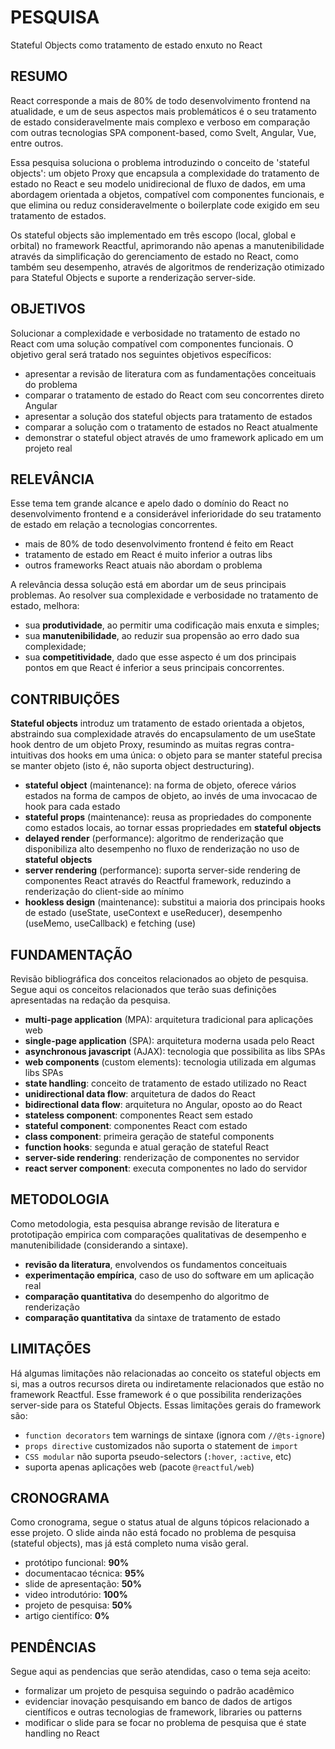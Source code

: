 <style>
@import url(./index.css);
@import url(../overview.css);
@import url(../readme/overview.css);
</style>

# **PESQUISA**

<p subtitle>Stateful Objects como tratamento de estado enxuto no React</p>

## RESUMO

React corresponde a mais de 80% de todo desenvolvimento frontend na atualidade, e um de seus aspectos mais problemáticos é o seu tratamento de estado consideravelmente mais complexo e verboso em comparação com outras tecnologias SPA component-based, como Svelt, Angular, Vue, entre outros.

Essa pesquisa soluciona o problema introduzindo o conceito de 'stateful objects': um objeto Proxy que encapsula a complexidade do tratamento de estado no React e seu modelo unidirecional de fluxo de dados, em uma abordagem orientada a objetos, compatível com componentes funcionais, e que elimina ou reduz consideravelmente o boilerplate code exigido em seu tratamento de estados.

Os stateful objects são implementado em três escopo (local, global e orbital) no framework Reactful, aprimorando não apenas a manutenibilidade através da simplificação do gerenciamento de estado no React, como também seu desempenho, através de algoritmos de renderização otimizado para Stateful Objects e suporte a renderização server-side.

## OBJETIVOS

Solucionar a complexidade e verbosidade no tratamento de estado no React com uma solução compatível com componentes funcionais. O objetivo geral será tratado nos seguintes objetivos específicos:

- apresentar a revisão de literatura com as fundamentações conceituais do problema
- comparar o tratamento de estado do React com seu concorrentes direto Angular
- apresentar a solução dos stateful objects para tratamento de estados
- comparar a solução com o tratamento de estados no React atualmente
- demonstrar o stateful object através de umo framework aplicado em um projeto real

## RELEVÂNCIA

Esse tema tem grande alcance e apelo dado o domínio do React no desenvolvimento frontend e a considerável inferioridade do seu tratamento de estado em relação a tecnologias concorrentes.

- mais de 80% de todo desenvolvimento frontend é feito em React
- tratamento de estado em React é muito inferior a outras libs
- outros frameworks React atuais não abordam o problema

A relevância dessa solução está em abordar um de seus principais problemas. Ao resolver sua complexidade e verbosidade no tratamento de estado, melhora: 

* sua **produtividade**, ao permitir uma codificação mais enxuta e simples; 
* sua **manutenibilidade**, ao reduzir sua propensão ao erro dado sua complexidade; 
* sua **competitividade**, dado que esse aspecto é um dos principais pontos em que React é inferior a seus principais concorrentes.

## CONTRIBUIÇÕES

**Stateful objects** introduz um tratamento de estado orientada a objetos, abstraindo sua complexidade através do encapsulamento de um useState hook dentro de um objeto Proxy, resumindo as muitas regras contra-intuitivas dos hooks em uma única: o objeto para se manter stateful precisa se manter objeto (isto é, não suporta object destructuring).

* **stateful object** (maintenance): na forma de objeto, oferece vários estados na forma de campos de objeto, ao invés de uma invocacao de hook para cada estado
* **stateful props** (maintenance): reusa as propriedades do componente como estados locais, ao tornar essas propriedades em **stateful objects**
* **delayed render** (performance): algoritmo de renderização que disponibiliza alto desempenho no fluxo de renderização no uso de  **stateful objects**
* **server rendering** (performance): suporta server-side rendering de componentes React através do Reactful framework, reduzindo a renderização do client-side ao mínimo
* **hookless design** (maintenance): substitui a maioria dos principais hooks de estado (useState, useContext e useReducer), desempenho (useMemo, useCallback) e fetching (use) 

## FUNDAMENTAÇÃO

Revisão bibliográfica dos conceitos relacionados ao objeto de pesquisa. Segue aqui os conceitos relacionados que terão suas definições apresentadas na redação da pesquisa.

* **multi-page application** (MPA): arquitetura tradicional para aplicações web  
* **single-page application** (SPA): arquitetura moderna usada pelo React
* **asynchronous javascript** (AJAX): tecnologia que possibilita as libs SPAs 
* **web components** (custom elements): tecnologia utilizada em algumas libs SPAs
* **state handling**: conceito de tratamento de estado utilizado no React 
* **unidirectional data flow**: arquitetura de dados do React 
* **bidirectional data flow**: arquitetura no Angular, oposto ao do React 
* **stateless component**: componentes React sem estado 
* **stateful component**: componentes React com estado  
* **class component**: primeira geração de stateful components 
* **function hooks**: segunda e atual geração de stateful React 
* **server-side rendering**: renderização de componentes no servidor 
* **react server component**: executa componentes no lado do servidor 

## METODOLOGIA

Como metodologia, esta pesquisa abrange revisão de literatura e prototipação empirica com comparações qualitativas de desempenho e manutenibilidade (considerando a sintaxe).

- **revisão da literatura**, envolvendos os fundamentos conceituais
- **experimentação empírica**, caso de uso do software em um aplicação real
- **comparação quantitativa** do desempenho do algoritmo de renderização
- **comparação quantitativa** da sintaxe de tratamento de estado

## LIMITAÇÕES

Há algumas limitações não relacionadas ao conceito os stateful objects em si, mas a outros recursos direta ou indiretamente relacionados que estão no framework Reactful. Esse framework é o que possibilita renderizações server-side para os Stateful Objects. Essas limitações gerais do framework são:

- `function decorators` tem warnings de sintaxe (ignora com `//@ts-ignore`)
- `props directive` customizados não suporta o statement de  `import`
- `CSS modular` não suporta pseudo-selectors (`:hover`, `:active`, etc)
- suporta apenas aplicações web (pacote `@reactful/web`)

## CRONOGRAMA

Como cronograma, segue o status atual de alguns tópicos relacionado a esse projeto. O slide ainda não está focado no problema de pesquisa (stateful objects), mas já está completo numa visão geral.

- protótipo funcional: **90%**
- documentacao técnica: **95%**
- slide de apresentação: **50%** 
- video introdutório: **100%**
- projeto de pesquisa: **50%**
- artigo cientifíco: **0%**

## PENDÊNCIAS

Segue aqui as pendencias que serão atendidas, caso o tema seja aceito:

- formalizar um projeto de pesquisa seguindo o padrão acadêmico
- evidenciar inovação pesquisando em banco de dados de artigos científicos e outras tecnologias de framework, libraries ou patterns
- modificar o slide para se focar no problema de pesquisa que é state handling no React

<br><br>
